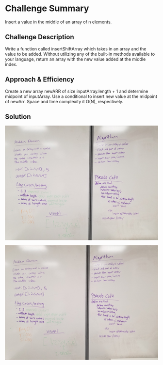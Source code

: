 # Challenge Summary
<!-- Short summary or background information -->
Insert a value in the middle of an array of n elements.

## Challenge Description
<!-- Description of the challenge -->
Write a function called insertShiftArray which takes in an array and the value to be added. Without utilizing any of the built-in methods available to your language, return an array with the new value added at the middle index.

## Approach & Efficiency
<!-- What approach did you take? Why? What is the Big O space/time for this approach? -->
Create a new array newARR of size inputArray.length + 1 and determine midpoint of inputArray. Use a conditional to insert new value at the midpoint of newArr. Space and time complexity it O(N), respectively.

## Solution
<!-- Embedded whiteboard image -->
![Whiteboard Image 1](https://github.com/mattburger/data-structures-and-algorithms/blob/master/code401Challenges/arrayShift/assets/array_shift1.jpg)

![Whiteboard Image 1](https://github.com/mattburger/data-structures-and-algorithms/blob/master/code401Challenges/arrayShift/assets/array_shift2.jpg)

